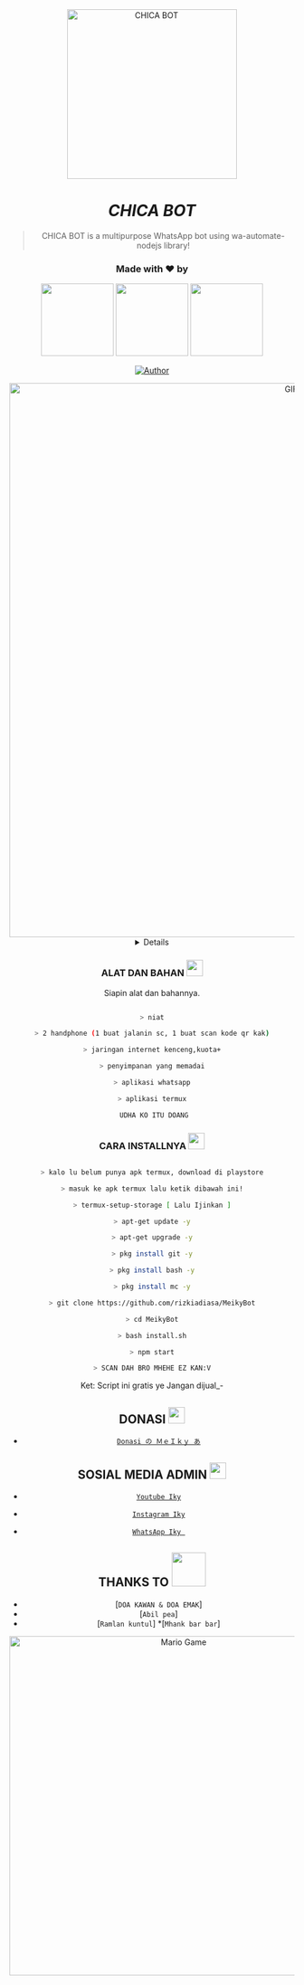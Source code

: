 <div align="center">
<img src="https://l.top4top.io/p_2059zl44m1.jpg" alt="CHICA BOT" width="300" />

# _**CHICA BOT**_

> CHICA BOT is a multipurpose WhatsApp bot using wa-automate-nodejs library!
>
>

<h3 align="center">Made with ❤️ by</h3>
<p align="center">
  <a href="https://github.com/naisayuriza"><img src="https://i.top4top.io/p_20597zxhj1.jpg" height="128" width="128" /></a>
  <a href="https://github.com/NAY-JUGA"><img src="https://k.top4top.io/p_2059eqn5j1.jpg" height="128" width="128" /></a>
  <a href="https://github.com/FALINE-BOT"><img src="https://l.top4top.io/p_2059zl44m1.jpg" height="128" width="128" /></a>
</p>

<p align="center">
  <a href="https://github.com/FALINE-BOT"><img title="Author" src="https://img.shields.io/badge/AUTHOR-RHISHNA-orange.svg?style=for-the-badge&logo=github"></a>
</p>

</p>

<p align="center">

</p>

<img alt="GIF" src="https://media.giphy.com/media/FbN2hnZhwTWGmN2cRl/giphy.gif" width="980" />

<div align="center">

<details>

### THANKS FOR NAISA ALIFIA YURIZA

### WARNING

REUPLOD? KASIH LINK YT AKU KAKAK

## NOTE:> 

SUBSCRIBE RHISHNA CAPITAL YA JNG CUMA PAKE DOANG😘
  
[![Deploy](https://www.herokucdn.com/deploy/button.svg)](https://heroku.com/deploy?template=https://github.com/naisayuriza/naisabotz)

</div>

### ALAT DAN BAHAN <img src="https://github.com/TheDudeThatCode/TheDudeThatCode/blob/master/Assets/Mario_Hello_Big.gif" width="29px">

Siapin alat dan bahannya.

```bash

> niat

> 2 handphone (1 buat jalanin sc, 1 buat scan kode qr kak)

> jaringan internet kenceng,kuota+

> penyimpanan yang memadai

> aplikasi whatsapp

> aplikasi termux

 UDHA KO ITU DOANG

```

### CARA INSTALLNYA  <img src="https://github.com/TheDudeThatCode/TheDudeThatCode/blob/master/Assets/hmm.gif" width="29px">

```bash

> kalo lu belum punya apk termux, download di playstore

> masuk ke apk termux lalu ketik dibawah ini!

> termux-setup-storage [ Lalu Ijinkan ]

> apt-get update -y

> apt-get upgrade -y

> pkg install git -y

> pkg install bash -y

> pkg install mc -y

> git clone https://github.com/rizkiadiasa/MeikyBot

> cd MeikyBot

> bash install.sh

> npm start

> SCAN DAH BRO MHEHE EZ KAN:V

```

Ket: Script ini gratis ye Jangan dijual_-

## DONASI <img src="https://github.com/TheDudeThatCode/TheDudeThatCode/blob/master/Assets/coin.gif" width="29px">

* [`Donasi の ＭｅＩｋｙ あ`](https://saweria.co/IkyyAds)

## SOSIAL MEDIA ADMIN <img src="https://github.com/TheDudeThatCode/TheDudeThatCode/blob/master/Assets/powerup.gif" width="29px">

* [`Youtube Iky`](https://youtube.com/c/IkyyAds)

* [`Instagram Iky`](https://instagram.com/ikyy_ads)

* [`WhatsApp Iky `](https://wa.me/+6283141727903)

## THANKS TO <img src="https://github.com/TheDudeThatCode/TheDudeThatCode/blob/master/Assets/Handshake.gif" width="60px">

* [`DOA KAWAN & DOA EMAK`]
* [`Abil pea`]
* [`Ramlan kuntul`]
*[`Mhank bar bar`]
<img src="https://github.com/TheDudeThatCode/TheDudeThatCode/blob/master/Assets/Mario_Gameplay.gif" alt="Mario Game" width="600" />

